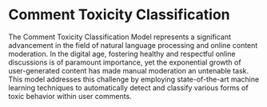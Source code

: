 # Comment Toxicity Classification

The Comment Toxicity Classification Model represents a significant advancement in the field of natural language processing and online content moderation. In the digital age, fostering healthy and respectful online discussions is of paramount importance, yet the exponential growth of user-generated content has made manual moderation an untenable task. This model addresses this challenge by employing state-of-the-art machine learning techniques to automatically detect and classify various forms of toxic behavior within user comments.
